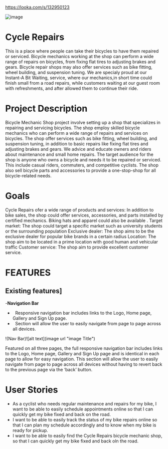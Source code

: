 https://looka.com/s/132950123

![image](https://github.com/rayknezdev/cycle-repairs/assets/135096185/9689f31e-6f8d-4025-9d67-c3d90c0fe670)

#  Cycle Repairs 
This is a place where people can take their bicycles to have them repaired or serviced. Bicycle mechanics working at the shop can perform a wide range of repairs on bicycles, from fixing flat tires to adjusting brakes and gears. Bicycle repair shops may also offer services such as bike fitting, wheel building, and suspension tuning. We are specialy proud at our Instant-A Bit  Waiting,  service, where our mechanics,in short time could finish small from a road repairs, while customers waiting at our guest room with refreshments, and after allowed them to continue their ride.
# Project Description
 Bicycle Mechanic Shop project involve setting up a shop that specializes in repairing and servicing bicycles. The shop employ skilled bicycle mechanics who can perform a wide range of repairs and services on bicycles. The shop offer services such as bike fitting, wheel building, and suspension tuning, in addition to basic repairs like fixing flat tires and adjusting brakes and gears. We advice and educate owners and riders about maintenance and small home repairs.  The target audience for the shop is anyone who owns a bicycle and needs it to be repaired or serviced. This include casual riders, commuters, and competitive cyclists. The shop also sell bicycle parts and accessories to provide a one-stop-shop for all bicycle-related needs.
 # Goals
Cycle Repairs ofer a wide range of products and services: In addition to bike sales, the shop could offer services, accessories, and parts installed by certified mechanics. Biking hats and apparel could also be available .
Target market: The shop could target a specific market such as university students or the surrounding population 
Exclusive dealer: The shop  aims to be the exclusive dealer for popular bike brands in a certain radius 
Location: The shop aim to be located in a prime location with good human and vehicular traffic 
Customer service: The shop  aim to provide excellent customer service.

 # FEATURES 
 
 ## Existing features]
 
 -__Navigation Bar__
 
   - &nbsp; Responsive navigation bar includes links to the Logo, Home page, Gallery and Sign Up page.
   - &nbsp; Section will allow the user to easily navigate from page to page across all devices.
     
   !(Nav Bar)![alt text](image url "image Title")

Featured on all three pages, the full responsive navigation bar includes links to the Logo, Home page, Gallery and Sign Up page and is identical in each page to allow for easy navigation.
This section will allow the user to easily navigate from page to page across all devices without having to revert back to the previous page via the ‘back’ button.


# User Stories
 - As a cyclist who needs regular maintenance and repairs for my bike, I want to be able to easily schedule appointments online so that I can quickly get my bike fixed  and 
    back on the road.
 - I want to be able to easily track the status  of my bike repairs online so that I can plan my schedule accordingly and to know when my bike is ready for pickup.           
 -  I want to be able to easily find the Cycle Repairs bicycle mechanic shop, so that I can quickly get my bike fixed and back oln the road.

